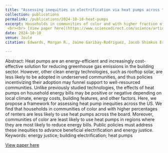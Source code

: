 ```yaml
---
title: "Assessing inequities in electrification via heat pumps across the US"
collection: publications
permalink: /publications/2024-10-18-heat-pumps
excerpt: Households in communities of color and with higher fraction of renters are less likely to be heated using heat pumps. Public policies must address these inequities to advance beneficial electrification.
 <br><br> [View paper here](https://www.sciencedirect.com/science/article/pii/S2542435124004306)
date: 2024-10-18
venue: Joule
citation: Edwards, Morgan R., Jaime Garibay-Rodriguez, Jacob Shimkus Erickson, Muhammad Shayan, Jing Ling Tan, Xingchi Shen, Yueming Qiu, and Pengfei Liu. 2024. “Assessing Inequities in Electrification via Heat Pumps across the US.” Joule. doi:10.1016/j.joule.2024.09.012.

---
```

Abstract: Heat pumps are an energy-efficient and increasingly cost-effective solution for reducing greenhouse gas emissions in the building sector. However, other clean energy technologies, such as rooftop solar, are less likely to be adopted in underserved communities, and thus policies incentivizing their adoption may funnel support to well-resourced communities. Unlike previously studied technologies, the effects of heat pumps on household energy bills may be positive or negative depending on local climate, energy costs, building features, and other factors. Here, we propose a framework for assessing heat pump inequities across the US. We find that households in communities of color and with higher percentages of renters are less likely to use heat pumps across the board. Moreover, communities of color are least likely to use heat pumps in regions where they are most likely to reduce energy bills. Public policies must address these inequities to advance beneficial electrification and energy justice.
Keywords: energy justice; building electrification; heat pumps

[View paper here](https://www.sciencedirect.com/science/article/pii/S2542435124004306)
